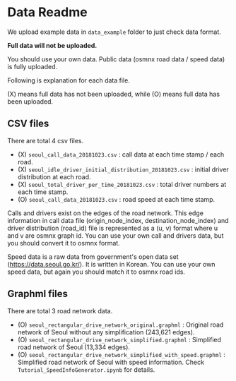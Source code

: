 # Data Readme
We upload example data in `data_example` folder to just check data format.

**Full data will not be uploaded.**

You should use your own data.
Public data (osmnx road data / speed data) is fully uploaded.

Following is explanation for each data file.

(X) means full data has not been uploaded, while (O) means full data has been uploaded.

## CSV files

There are total 4 csv files.

- (X) `seoul_call_data_20181023.csv` : call data at each time stamp / each road.
- (X) `seoul_idle_driver_initial_distribution_20181023.csv` : initial driver distribution at each road.
- (X) `seoul_total_driver_per_time_20181023.csv` : total driver numbers at each time stamp.
- (O) `seoul_call_data_20181023.csv` : road speed at each time stamp.

Calls and drivers exist on the edges of the road network.
This edge information in call data file (origin_node_index, destination_node_index) 
and driver distribution (road_id) file 
is represented as a (u, v) format where u and v are osmnx graph id.
You can use your own call and drivers data, but you should convert it to osmnx format.

Speed data is a raw data from government's open data set (https://data.seoul.go.kr/). 
It is written in Korean.
You can use your own speed data, but again you should match it to osmnx road ids.

## Graphml files

There are total 3 road network data.
- (O) `seoul_rectangular_drive_network_original.graphml` : Original road network of Seoul without any simplification (243,621 edges).
- (O) `seoul_rectangular_drive_network_simplified.graphml` : Simplified road network of Seoul  (13,334 edges).
- (O) `seoul_rectangular_drive_network_simplified_with_speed.graphml` : Simplified road network of Seoul with speed information. Check `Tutorial_SpeedInfoGenerator.ipynb` for details.
